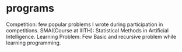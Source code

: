 # programs

  Competition: few popular problems I wrote during participation in competitions.
  SMAI(Course at IIITH): Statistical Methods in Artificial Intelligence.
  Learning Problem: Few Basic and recursive problem while learning programming.
